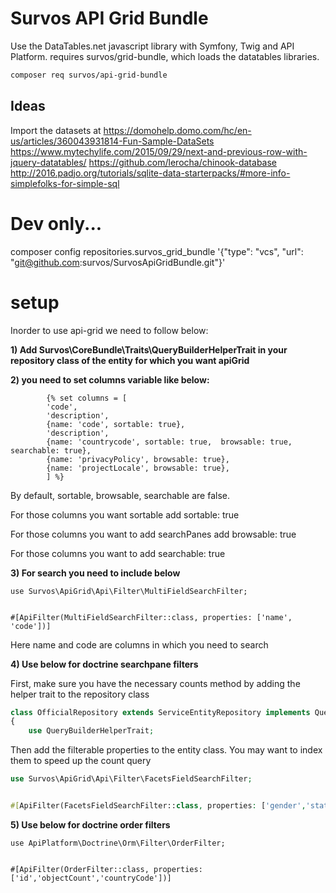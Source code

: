 # Survos API Grid Bundle

Use the DataTables.net javascript library with Symfony, Twig and API Platform.
requires survos/grid-bundle, which loads the datatables libraries.

```bash
composer req survos/api-grid-bundle
```


## 

## Ideas

Import the datasets at https://domohelp.domo.com/hc/en-us/articles/360043931814-Fun-Sample-DataSets
https://www.mytechylife.com/2015/09/29/next-and-previous-row-with-jquery-datatables/
https://github.com/lerocha/chinook-database
http://2016.padjo.org/tutorials/sqlite-data-starterpacks/#more-info-simplefolks-for-simple-sql

# Dev only...

composer config repositories.survos_grid_bundle '{"type": "vcs", "url": "git@github.com:survos/SurvosApiGridBundle.git"}'

# setup
Inorder to use api-grid we need to follow below:

**1) Add Survos\CoreBundle\Traits\QueryBuilderHelperTrait in your repository class of the entity for which you want apiGrid**

**2) you need to set columns variable like below:**
```
        {% set columns = [
        'code',
        'description',
        {name: 'code', sortable: true},
        'description',
        {name: 'countrycode', sortable: true,  browsable: true, searchable: true},
        {name: 'privacyPolicy', browsable: true},
        {name: 'projectLocale', browsable: true},
        ] %}
```
By default, sortable, browsable, searchable are false.

For those columns you want sortable add sortable: true

For those columns you want to add searchPanes add browsable: true

For those columns you want to add searchable: true

**3) For search you need to include below**
```
use Survos\ApiGrid\Api\Filter\MultiFieldSearchFilter;


#[ApiFilter(MultiFieldSearchFilter::class, properties: ['name', 'code'])]
```
Here name and code are columns in which you need to search

**4) Use below for doctrine searchpane filters**

First, make sure you have the necessary counts method by adding the helper trait to the repository class

```php
class OfficialRepository extends ServiceEntityRepository implements QueryBuilderHelperInterface
{
    use QueryBuilderHelperTrait;
```

Then add the filterable properties to the entity class.  You may want to index them to speed up the count query
```php
use Survos\ApiGrid\Api\Filter\FacetsFieldSearchFilter;


#[ApiFilter(FacetsFieldSearchFilter::class, properties: ['gender','state'])]
```

**5) Use below for doctrine order filters**
```
use ApiPlatform\Doctrine\Orm\Filter\OrderFilter;


#[ApiFilter(OrderFilter::class, properties: ['id','objectCount','countryCode'])]
```
